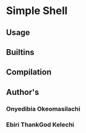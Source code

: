 # Simple Shell
## Usage
## Builtins
## Compilation 
## Author's
### Onyedibia Okeomasilachi
### Ebiri ThankGod Kelechi 
